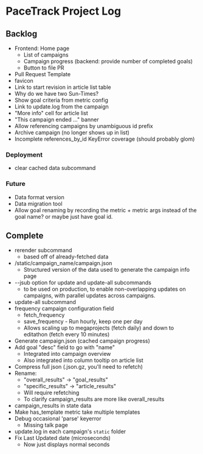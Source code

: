# PaceTrack Project Log

## Backlog

* Frontend: Home page
  * List of campaigns
  * Campaign progress (backend: provide number of completed goals)
  * Button to file PR
* Pull Request Template
* favicon
* Link to start revision in article list table
* Why do we have two Sun-Times?
* Show goal criteria from metric config
* Link to update.log from the campaign
* "More info" cell for article list
* "This campaign ended ..." banner
* Allow referencing campaigns by unambiguous id prefix
* Archive campaign (no longer shows up in list)
* Incomplete references_by_id KeyError coverage (should probably glom)

### Deployment

* clear cached data subcommand

### Future

* Data format version
* Data migration tool
* Allow goal renaming by recording the metric + metric args instead of
  the goal name? or maybe just have goal id.


## Complete

* rerender subcommand
  * based off of already-fetched data
* /static/campaign_name/campaign.json
  * Structured version of the data used to generate the campaign info page
* --jsub option for update and update-all subcommands
  * to be used on production, to enable non-overlapping updates on
    campaigns, with parallel updates across campaigns.
* update-all subcommand
* frequency campaign configuration field
   * fetch_frequency
   * save_frequency - Run hourly, keep one per day
   * Allows scaling up to megaprojects (fetch daily) and down to editathon (fetch every 10 minutes)
* Generate campaign.json (cached campaign progress)
* Add goal "desc" field to go with "name"
  * Integrated into campaign overview
  * Also integrated into column tooltip on article list
* Compress full json (.json.gz, you'll need to refetch)
* Rename:
   * "overall_results" -> "goal_results"
   * "specific_results" -> "article_results"
   * Will require refetching
   * To clarify campaign_results are more like overall_results
* campaign_results in state data
* Make has_template metric take multiple templates
* Debug occasional 'parse' keyerror
   * Missing talk page
* update.log in each campaign's `static` folder
* Fix Last Updated date (microseconds)
   * Now just displays normal seconds
